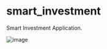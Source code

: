 # smart_investment

Smart Investment Application.

![image](https://user-images.githubusercontent.com/55507463/100140113-8e7b7500-2ea1-11eb-89f0-e9c4c20a2d44.png)
